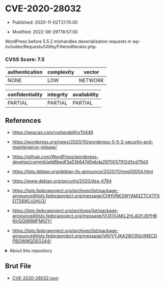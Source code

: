 # CVE-2020-28032

- Published: 2020-11-02T21:15:00

- Modified: 2022-06-29T18:57:00

WordPress before 5.5.2 mishandles deserialization requests in wp-includes/Requests/Utility/FilteredIterator.php.

### CVSS Score: **7.5**

| authentication | complexity | vector |
| --- | --- | --- |
| NONE | LOW | NETWORK |

| confidentiality | integrity | availability |
| --- | --- | --- |
| PARTIAL | PARTIAL | PARTIAL |

## References

* https://wpscan.com/vulnerability/10446

* https://wordpress.org/news/2020/10/wordpress-5-5-2-security-and-maintenance-release/

* https://github.com/WordPress/wordpress-develop/commit/add6bedf3a53b647d0ebda2970057912d3cd79d3

* https://lists.debian.org/debian-lts-announce/2020/11/msg00004.html

* https://www.debian.org/security/2020/dsa-4784

* https://lists.fedoraproject.org/archives/list/package-announce@lists.fedoraproject.org/message/CHHVNK2WYAM3ZTCXTFSEIT56IKLVJHU3/

* https://lists.fedoraproject.org/archives/list/package-announce@lists.fedoraproject.org/message/VUXVUAKL2HL4QYJEPHBNVQQWRMFMII2Y/

* https://lists.fedoraproject.org/archives/list/package-announce@lists.fedoraproject.org/message/VAVVYJKA2I6CRQUINECDPBGWMQDEG244/

<details>
<summary>About this repository</summary> 

  This repository is part of the project [Live Hack CVE](https://github.com/Live-Hack-CVE). Main website can be found [www.live-hack.org](https://www.live-hack.org) 
  
  Made by [Sn0wAlice](https://github.com/Sn0wAlice) for the people that care about security and need to have a feed of the latest CVEs. Hope you enjoy it, don't forget to star the repo and follow me on [Twitter](https://twitter.com/Sn0wAlice) and [Github](https://github.com/Sn0wAlice). And that is my [personnal website](https://www.alice-snow.me/)

  - [Home Page](https://github.com/Live-Hack-CVE)
  - [Framework](https://github.com/Live-Hack-CVE/cve-framework)
  - [CVE database](https://github.com/Live-Hack-CVE/full_database)
  - [Changelog](https://github.com/Live-Hack-CVE/Changelog)
</details>

## Brut File

* [CVE-2020-28032.json](https://raw.githubusercontent.com/Live-Hack-CVE/full_database/main/cves/2020/CVE-2020-28032.json)

